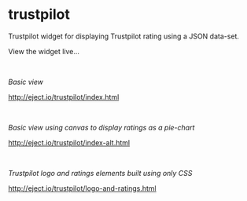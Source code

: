 trustpilot
==========
Trustpilot widget for displaying Trustpilot rating using a JSON data-set.

View the widget live...

<br />

<em>Basic view</em>

http://eject.io/trustpilot/index.html

<br />

<em>Basic view using canvas to display ratings as a pie-chart</em>

http://eject.io/trustpilot/index-alt.html

<br />

<em>Trustpilot logo and ratings elements built using only CSS</em>

http://eject.io/trustpilot/logo-and-ratings.html
